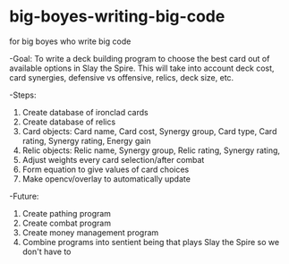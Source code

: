 # big-boyes-writing-big-code
for big boyes who write big code

-Goal: To write a deck building program to choose the best card out of available options in Slay the Spire. This will take into account deck cost, card synergies, defensive vs offensive, relics, deck size, etc.

-Steps:
  1. Create database of ironclad cards
  2. Create database of relics
  3. Card objects:
    Card name,
    Card cost,
    Synergy group,
    Card type,
    Card rating,
    Synergy rating,
    Energy gain
  4. Relic objects:
    Relic name,
    Synergy group,
    Relic rating,
    Synergy rating,
  5. Adjust weights every card selection/after combat
  6. Form equation to give values of card choices
  7. Make opencv/overlay to automatically update
 
-Future:
  1. Create pathing program
  2. Create combat program
  3. Create money management program
  4. Combine programs into sentient being that plays Slay the Spire so we don't have to

